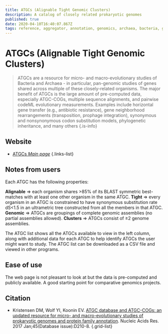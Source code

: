 ```yaml
---
title: ATGCs (Alignable Tight Genomic Clusters)
description: A catalog of closely related prokaryotic genomes
published: true
date: 2020-04-10T16:40:07.867Z
tags: reference, aggregator, annotation, genomics, archaea, bacteria, genes, cog, evolution, comparative genomics
---
```


# ATGCs (Alignable Tight Genomic Clusters)

> ATGCs are a resource for micro- and macro-evolutionary studies of Bacteria and Archaea - in particular, pan-genomic studies of genes shared across multiple of these closely-related organisms. The major benefit of ATGCs is the large amount of pre-computed data, especially ATGC-COGs, multiple sequence alignments, and pairwise codeML evolutionary measurements. Examples include horizontal gene transfer (e.g., antibiotic resistance), gene neighborhood rearrangements (transposition, prophage integration), synonymous and nonsynonymous codon substitution models, phylogenetic inheritance, and many others
{.is-info}

## Website

- [ATGCs *Main page*](http://dmk-brain.ecn.uiowa.edu/ATGC/atgc_list.html)
{.links-list}

## Notes from users 
Each ATGC has the following properties:

**Alignable** => each organism shares >85% of its BLAST symmetric best-matches with at least one other organism in the same ATGC.
**Tight** => every organism in an ATGC is constrained to have synonymous substitution rate dS<1.5 in an ultrametric tree constructed from all the members in that ATGC.
**Genomic** => ATGCs are groupings of complete genomic assemblies (no partial assemblies allowed).
**Clusters** => ATGCs consist of ≥2 genome assemblies.

The ATGC list shows all the ATGCs available to view in the left column, along with additional data for each ATGC  to help identify ATGCs the user might want to study. The ATGC list can be downloaded as a CSV file and viewed in other programs.


## Ease of use 
The web page is not pleasant to look at but the data is pre-computed and publicly available. A good starting point for comparative genomics projects.

## Citation

- Kristensen DM, Wolf YI, Koonin EV. [ATGC database and ATGC-COGs: an updated resource for micro- and macro-evolutionary studies of prokaryotic genomes and protein family annotation](http://www.ncbi.nlm.nih.gov/pubmed/28053163). Nucleic Acids Res. 2017 Jan;45(Database issue):D210-8.
{.grid-list}